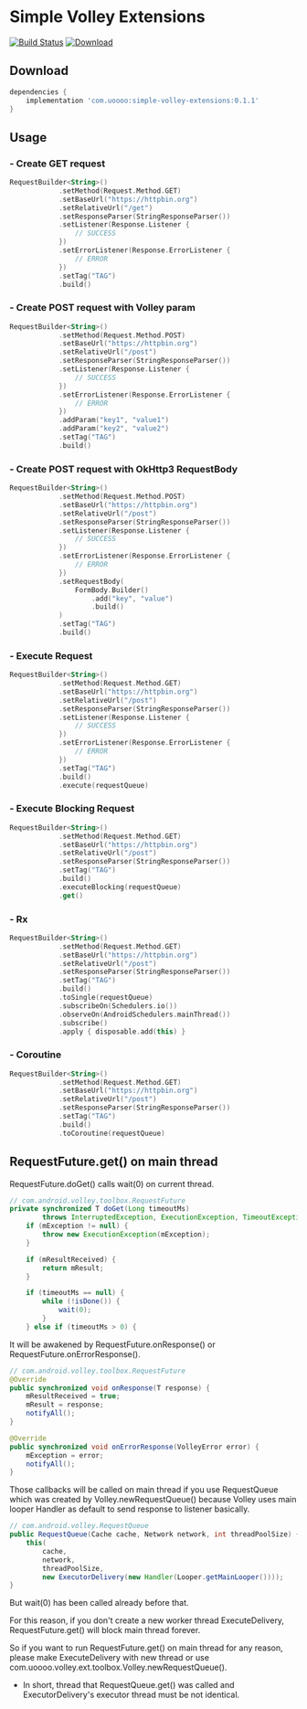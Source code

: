 # Simple Volley Extensions

[![Build Status](https://travis-ci.org/uOOOO/simple-volley-extensions.svg?branch=master)](https://travis-ci.org/uOOOO/simple-volley-extensions) [ ![Download](https://api.bintray.com/packages/uoooo/oss/simple-volley-extensions/images/download.svg) ](https://bintray.com/uoooo/oss/simple-volley-extensions/_latestVersion)

## Download
```groovy
dependencies {
    implementation 'com.uoooo:simple-volley-extensions:0.1.1'
}
```

## Usage

### - Create GET request
```kotlin
RequestBuilder<String>()
            .setMethod(Request.Method.GET)
            .setBaseUrl("https://httpbin.org")
            .setRelativeUrl("/get")
            .setResponseParser(StringResponseParser())
            .setListener(Response.Listener {
                // SUCCESS
            })
            .setErrorListener(Response.ErrorListener {
                // ERROR
            })
            .setTag("TAG")
            .build()
```

### - Create POST request with Volley param
```kotlin
RequestBuilder<String>()
            .setMethod(Request.Method.POST)
            .setBaseUrl("https://httpbin.org")
            .setRelativeUrl("/post")
            .setResponseParser(StringResponseParser())
            .setListener(Response.Listener {
                // SUCCESS
            })
            .setErrorListener(Response.ErrorListener {
                // ERROR
            })
            .addParam("key1", "value1")
            .addParam("key2", "value2")
            .setTag("TAG")
            .build()
```

### - Create POST request with OkHttp3 RequestBody
```kotlin
RequestBuilder<String>()
            .setMethod(Request.Method.POST)
            .setBaseUrl("https://httpbin.org")
            .setRelativeUrl("/post")
            .setResponseParser(StringResponseParser())
            .setListener(Response.Listener {
                // SUCCESS
            })
            .setErrorListener(Response.ErrorListener {
                // ERROR
            })
            .setRequestBody(
                FormBody.Builder()
                    .add("key", "value")
                    .build()
            )
            .setTag("TAG")
            .build()
```

### - Execute Request
```kotlin
RequestBuilder<String>()
            .setMethod(Request.Method.GET)
            .setBaseUrl("https://httpbin.org")
            .setRelativeUrl("/post")
            .setResponseParser(StringResponseParser())
            .setListener(Response.Listener {
                // SUCCESS
            })
            .setErrorListener(Response.ErrorListener {
                // ERROR
            })
            .setTag("TAG")
            .build()
            .execute(requestQueue)
```

### - Execute Blocking Request
```kotlin
RequestBuilder<String>()
            .setMethod(Request.Method.GET)
            .setBaseUrl("https://httpbin.org")
            .setRelativeUrl("/post")
            .setResponseParser(StringResponseParser())
            .setTag("TAG")
            .build()
            .executeBlocking(requestQueue)
            .get()
```

### - Rx
```kotlin
RequestBuilder<String>()
            .setMethod(Request.Method.GET)
            .setBaseUrl("https://httpbin.org")
            .setRelativeUrl("/post")
            .setResponseParser(StringResponseParser())
            .setTag("TAG")
            .build()
            .toSingle(requestQueue)
            .subscribeOn(Schedulers.io())
            .observeOn(AndroidSchedulers.mainThread())
            .subscribe()
            .apply { disposable.add(this) }
```

### - Coroutine
```kotlin
RequestBuilder<String>()
            .setMethod(Request.Method.GET)
            .setBaseUrl("https://httpbin.org")
            .setRelativeUrl("/post")
            .setResponseParser(StringResponseParser())
            .setTag("TAG")
            .build()
            .toCoroutine(requestQueue)
```

## RequestFuture.get() on main thread

RequestFuture.doGet() calls wait(0) on current thread. 

```java
// com.android.volley.toolbox.RequestFuture
private synchronized T doGet(Long timeoutMs)
        throws InterruptedException, ExecutionException, TimeoutException {
    if (mException != null) {
        throw new ExecutionException(mException);
    }

    if (mResultReceived) {
        return mResult;
    }

    if (timeoutMs == null) {
        while (!isDone()) {
            wait(0);
        }
    } else if (timeoutMs > 0) {
```

It will be awakened by RequestFuture.onResponse() or RequestFuture.onErrorResponse().

```java
// com.android.volley.toolbox.RequestFuture
@Override
public synchronized void onResponse(T response) {
    mResultReceived = true;
    mResult = response;
    notifyAll();
}

@Override
public synchronized void onErrorResponse(VolleyError error) {
    mException = error;
    notifyAll();
}
```

Those callbacks will be called on main thread if you use RequestQueue which was created by Volley.newRequestQueue() because Volley uses main looper Handler as default to send response to listener basically.

```java
// com.android.volley.RequestQueue
public RequestQueue(Cache cache, Network network, int threadPoolSize) {
    this(
        cache,
        network,
        threadPoolSize,
        new ExecutorDelivery(new Handler(Looper.getMainLooper())));
}
```

But wait(0) has been called already before that.

For this reason, if you don't create a new worker thread ExecuteDelivery,
RequestFuture.get() will block main thread forever.

So if you want to run RequestFuture.get() on main thread for any reason, please make ExecuteDelivery with new thread or use com.uoooo.volley.ext.toolbox.Volley.newRequestQueue().

- In short, thread that RequestQueue.get() was called and ExecutorDelivery's executor thread must be not identical.

